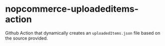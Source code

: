 # nopcommerce-uploadeditems-action
Github Action that dynamically creates an `uploadedItems.json` file based on the source provided.
